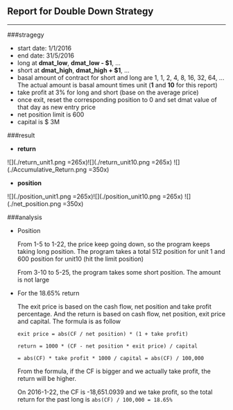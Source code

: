 ## Report for Double Down Strategy
---
###stragegy
- start date: 1/1/2016
- end date: 31/5/2016
- long at **dmat_low**, **dmat_low - $1**, ...
- short at **dmat_high**, **dmat_high + $1**, ...
- basal amount of contract for short and long are 1, 1, 2, 4, 8, 16, 32, 64, ... The actual amount is basal amount times unit (**1** and **10** for this report)
- take profit at 3% for long and short (base on the average price)
- once exit, reset the corresponding position to 0 and set dmat value of that day as new entry price
- net position limit is 600
- capital is $ 3M
 
###result
- **return**

![](./return_unit1.png =265x)![](./return_unit10.png =265x)
![](./Accumulative_Return.png =350x)

- **position** 

![](./position_unit1.png =265x)![](./position_unit10.png =265x)
![](./net_position.png =350x)

###analysis
- Position
	
	From 1-5 to 1-22, the price keep going down, so the program keeps taking long position. The program takes a total 512 position for unit 1 and 600 position for unit10 (hit the limit position)
	
	From 3-10 to 5-25, the program takes some short position. The amount is not large
- For the 18.65% return
	
	The exit price is based on the cash flow, net position and take profit percentage. And the return is based on cash flow, net position, exit price and capital. The formula is as follow
	
	`exit price = abs(CF / net position) * (1 + take profit)`
	
	`return = 1000 * (CF - net position * exit price) / capital`
	
	`= abs(CF) * take profit * 1000 / capital = abs(CF) / 100,000`
	
	From the formula, if the CF is bigger and we actually take profit, the return will be higher. 
	
	On 2016-1-22, the CF is -18,651.0939 and we take profit, so the total return for the past long is `abs(CF) / 100,000 = 18.65%`
	